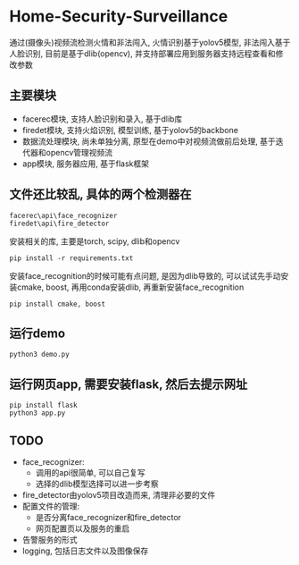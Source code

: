 # Home-Security-Surveillance
通过(摄像头)视频流检测火情和非法闯入, 火情识别基于yolov5模型, 非法闯入基于人脸识别, 目前是基于dlib(opencv), 并支持部署应用到服务器支持远程查看和修改参数

## 主要模块

- facerec模块, 支持人脸识别和录入, 基于dlib库
- firedet模块, 支持火焰识别, 模型训练, 基于yolov5的backbone
- 数据流处理模块, 尚未单独分离, 原型在demo中对视频流做前后处理, 基于迭代器和opencv管理视频流
- app模块, 服务器应用, 基于flask框架


## 文件还比较乱, 具体的两个检测器在
```
facerec\api\face_recognizer
firedet\api\fire_detector
```
安装相关的库, 主要是torch, scipy, dlib和opencv
```
pip install -r requirements.txt
```
安装face_recognition的时候可能有点问题, 是因为dlib导致的,  可以试试先手动安装cmake, boost, 再用conda安装dlib, 再重新安装face_recognition
```
pip install cmake, boost
```
## 运行demo
```
python3 demo.py
```
## 运行网页app, 需要安装flask, 然后去提示网址
```
pip install flask
python3 app.py
```
## TODO

- face_recognizer:
    - 调用的api很简单, 可以自己复写
    - 选择的dlib模型选择可以进一步考察
- fire_detector由yolov5项目改造而来, 清理非必要的文件
- 配置文件的管理:
    - 是否分离face_recognizer和fire_detector
    - 网页配置页以及服务的重启
- 告警服务的形式
- logging, 包括日志文件以及图像保存
